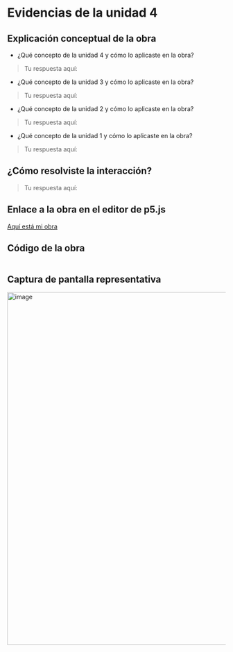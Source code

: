 # Evidencias de la unidad 4

## Explicación conceptual de la obra

* ¿Qué concepto de la unidad 4 y cómo lo aplicaste en la obra?
> Tu respuesta aquí:
>

* ¿Qué concepto de la unidad 3 y cómo lo aplicaste en la obra?
> Tu respuesta aquí:
>

* ¿Qué concepto de la unidad 2 y cómo lo aplicaste en la obra?
> Tu respuesta aquí:
>

* ¿Qué concepto de la unidad 1 y cómo lo aplicaste en la obra?
> Tu respuesta aquí:
>

## ¿Cómo resolviste la interacción?
> Tu respuesta aquí:
>

## Enlace a la obra en el editor de p5.js

[Aquí está mi obra](URL)

## Código de la obra 

``` js

```

## Captura de pantalla representativa
<img width="1852" height="813" alt="image" src="https://github.com/user-attachments/assets/5d1c2ba7-8ac7-4729-8cb2-49ac06c90140" />







